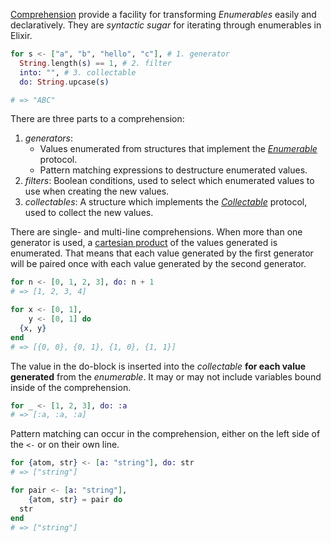 [Comprehension][for] provide a facility for transforming _Enumerables_ easily and declaratively. They are _syntactic sugar_ for iterating through enumerables in Elixir.

```elixir
for s <- ["a", "b", "hello", "c"], # 1. generator
  String.length(s) == 1, # 2. filter
  into: "", # 3. collectable
  do: String.upcase(s)

# => "ABC"
```

There are three parts to a comprehension:

1. _generators_:
   - Values enumerated from structures that implement the [_Enumerable_][enumerable] protocol.
   - Pattern matching expressions to destructure enumerated values.
2. _filters_: Boolean conditions, used to select which enumerated values to use when creating the new values.
3. _collectables_: A structure which implements the [_Collectable_][collectable] protocol, used to collect the new values.

There are single- and multi-line comprehensions. When more than one generator is used, a [cartesian product][cartesian-product] of the values generated is enumerated. That means that each value generated by the first generator will be paired once with each value generated by the second generator.

```elixir
for n <- [0, 1, 2, 3], do: n + 1
# => [1, 2, 3, 4]

for x <- [0, 1],
    y <- [0, 1] do
  {x, y}
end
# => [{0, 0}, {0, 1}, {1, 0}, {1, 1}]
```

The value in the do-block is inserted into the _collectable_ **for each value generated** from the _enumerable_. It may or may not include variables bound inside of the comprehension.

```elixir
for _ <- [1, 2, 3], do: :a
# => [:a, :a, :a]
```

Pattern matching can occur in the comprehension, either on the left side of the `<-` or on their own line.

```elixir
for {atom, str} <- [a: "string"], do: str
# => ["string"]

for pair <- [a: "string"],
    {atom, str} = pair do
  str
end
# => ["string"]
```

[for]: https://hexdocs.pm/elixir/Kernel.SpecialForms.html#for/1
[collectable]: https://hexdocs.pm/elixir/Collectable.html
[enumerable]: https://hexdocs.pm/elixir/Enumerable.html
[cartesian-product]: https://en.wikipedia.org/wiki/Cartesian_product
